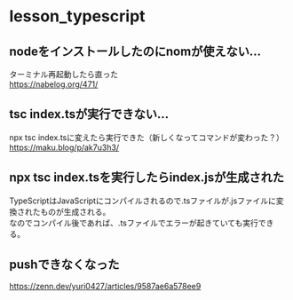 # lesson_typescript

## nodeをインストールしたのにnomが使えない...
ターミナル再起動したら直った  
https://nabelog.org/471/


## tsc index.tsが実行できない...
npx tsc index.tsに変えたら実行できた（新しくなってコマンドが変わった？）  
https://maku.blog/p/ak7u3h3/


## npx tsc index.tsを実行したらindex.jsが生成された
TypeScriptはJavaScriptにコンパイルされるので.tsファイルが.jsファイルに変換されたものが生成される。  
なのでコンパイル後であれば、.tsファイルでエラーが起きていても実行できる。

## pushできなくなった
https://zenn.dev/yuri0427/articles/9587ae6a578ee9
